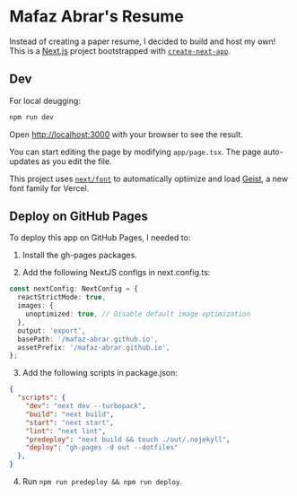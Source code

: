 # Mafaz Abrar's Resume

Instead of creating a paper resume, I decided to build and host my own! This is a
[Next.js](https://nextjs.org) project bootstrapped with
[`create-next-app`](https://nextjs.org/docs/app/api-reference/cli/create-next-app).


## Dev

For local deugging:

```bash
npm run dev
```

Open [http://localhost:3000](http://localhost:3000) with your browser to see the result.

You can start editing the page by modifying `app/page.tsx`. The page auto-updates as you edit the file.

This project uses [`next/font`](https://nextjs.org/docs/app/building-your-application/optimizing/fonts) to automatically optimize and load [Geist](https://vercel.com/font), a new font family for Vercel.


## Deploy on GitHub Pages

To deploy this app on GitHub Pages, I needed to:

1. Install the gh-pages packages.

2. Add the following NextJS configs in next.config.ts:
```typescript
const nextConfig: NextConfig = {
  reactStrictMode: true,
  images: {
    unoptimized: true, // Disable default image optimization
  },
  output: 'export',
  basePath: '/mafaz-abrar.github.io',
  assetPrefix: '/mafaz-abrar.github.io',
};
```

3. Add the following scripts in package.json:
```json
{
  "scripts": {
    "dev": "next dev --turbopack",
    "build": "next build",
    "start": "next start",
    "lint": "next lint",
    "predeploy": "next build && touch ./out/.nojekyll",
    "deploy": "gh-pages -d out --dotfiles"
  },
}
```

4. Run `npm run predeploy && npm run deploy`.